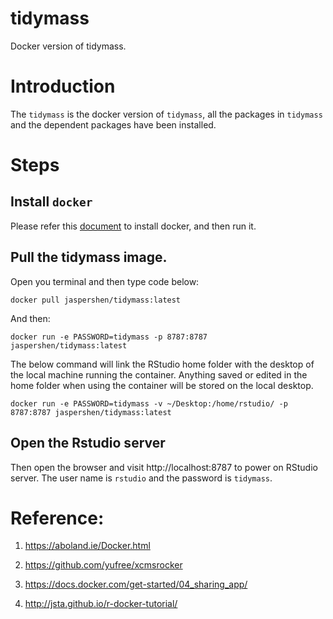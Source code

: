 # tidymass

Docker version of tidymass.

# Introduction

The `tidymass` is the docker version of `tidymass`, all the packages in `tidymass` and the dependent packages have been installed.

# Steps

## Install `docker`

Please refer this [document](https://www.docker.com/) to install docker, and then run it.

## Pull the tidymass image.

Open you terminal and then type code below:

```
docker pull jaspershen/tidymass:latest
```

And then:

```
docker run -e PASSWORD=tidymass -p 8787:8787 jaspershen/tidymass:latest
```

The below command will link the RStudio home folder with the desktop of the local machine running the container. Anything saved or edited in the home folder when using the container will be stored on the local desktop.


```
docker run -e PASSWORD=tidymass -v ~/Desktop:/home/rstudio/ -p 8787:8787 jaspershen/tidymass:latest
```

## Open the Rstudio server

Then open the browser and visit http://localhost:8787 to power on RStudio server. The user name is `rstudio` and the password is `tidymass`.

# Reference:

1. https://aboland.ie/Docker.html

2. https://github.com/yufree/xcmsrocker

3. https://docs.docker.com/get-started/04_sharing_app/

4. http://jsta.github.io/r-docker-tutorial/
